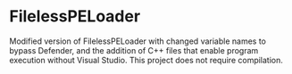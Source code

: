 # FilelessPELoader

Modified version of FilelessPELoader with changed variable names to bypass Defender, and the addition of C++ files that enable program execution without Visual Studio. This project does not require compilation.
